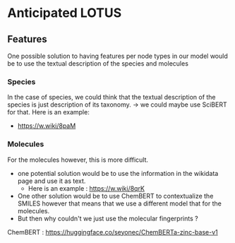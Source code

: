 
# Anticipated LOTUS

## Features 
One possible solution to having features per node types in our model would be to use the textual description of the species and molecules

### Species
In the case of species, we could think that the textual description of the species is just description of its taxonomy. $\rightarrow$ we could maybe use SciBERT for that. 
Here is an example:
* https://w.wiki/8paM


### Molecules
For the molecules however, this is more difficult. 
* one potential solution would be to use the information in the wikidata page and use it as text. 
  * Here is an example : https://w.wiki/8qrK
* One other solution would be to use ChemBERT to contextualize the SMILES however that means that we use a different model that for the molecules. 
* But then why couldn't we just use the molecular fingerprints ?

ChemBERT : https://huggingface.co/seyonec/ChemBERTa-zinc-base-v1

